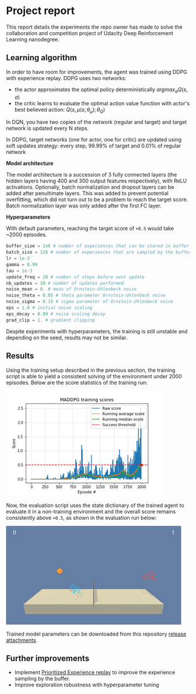 # Project report

This report details the experiments the repo owner has made to solve the collaboration and competition project of Udacity Deep Reinforcement Learning nanodegree.



## Learning algorithm

In order to have room for improvements, the agent was trained using DDPG with experience replay. DDPG uses two networks:

- the actor approximates the optimal policy deterministically $argmax_a Q(s, a)$
- the critic learns to evaluate the optimal action value function with actor's best believed action: $Q(s, \mu(s; \theta_\mu); \theta_Q)$

In DQN, you have two copies of the network (regular and target) and target network is updated every N steps.

In DDPG, target networks (one for actor, one for critic) are updated using soft updates strategy: every step, 99.99% of target and 0.01% of regular network



**Model architecture**

The model architecture is a succession of 3 fully connected layers (the hidden layers having 400 and 300 output features respectively), with ReLU activations. Optionally, batch normalization and dropout layers can be added after penultimate layers. This was added to prevent potential overfitting, which did not turn out to be a problem to reach the target score. Batch normalization layer was only added after the first FC layer.



**Hyperparameters**

With default parameters, reaching the target score of `+0.5` would take ~2000 episodes. 

```python
buffer_size = 1e6 # number of experiences that can be stored in buffer
batch_size = 128 # number of experiences that are sampled by the buffer
lr = 1e-3
gamma = 0.99
tau = 1e-3
update_freq = 20 # number of steps before next update
nb_updates = 10 # number of updates performed
noise_mean = 0. # mean of Ornstein-Uhlenbeck noise
noise_theta = 0.05 # theta parameter Ornstein-Uhlenbeck noise
noise_sigma = 0.15 # sigma parameter of Ornstein-Uhlenbeck noise
eps = 1.0 # initial noise scaling
eps_decay = 0.99 # noise scaling decay
grad_clip = 1. # gradient clipping
```



Despite experiments with hyperparameters, the training is still unstable and depending on the seed, results may not be similar.



## Results

Using the training setup described in the previous section, the training script is able to yield a consistent solving of the environment under 2000 episodes. Below are the score statistics of the training run:

![maddpg_target_scores](static/images/maddpg_training_scores.png)

Now, the evaluation script uses the state dictionary of the trained agent to evaluate it in a non-training environment and the overall score remains consistently above `+0.5`, as shown in the evaluation run below:

![maddpg_eval](static/images/maddpg_eval.gif)

Trained model parameters can be downloaded from this repository [release attachments](https://github.com/frgfm/drlnd-p3-collaboration-competition/tags).



## Further improvements

- Implement [Prioritized Experience replay](https://arxiv.org/abs/1511.05952) to improve the experience sampling by the buffer.
- Improve exploration robustness with hyperparameter tuning

